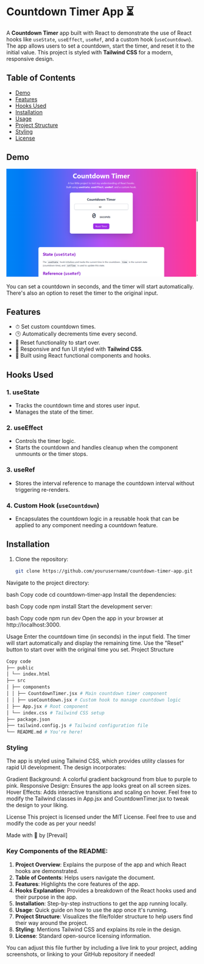 # Countdown Timer App ⏳

A **Countdown Timer** app built with React to demonstrate the use of React hooks like `useState`, `useEffect`, `useRef`, and a custom hook (`useCountdown`). The app allows users to set a countdown, start the timer, and reset it to the initial value. This project is styled with **Tailwind CSS** for a modern, responsive design.

## Table of Contents

- [Demo](#demo)
- [Features](#features)
- [Hooks Used](#hooks-used)
- [Installation](#installation)
- [Usage](#usage)
- [Project Structure](#project-structure)
- [Styling](#styling)
- [License](#license)

## Demo

![Demo Screenshot](https://github.com/fantastizeey1/flexiweek5/blob/main/public/Screenshot.png)

You can set a countdown in seconds, and the timer will start automatically. There's also an option to reset the timer to the original input.

## Features

- ⏱ Set custom countdown times.
- 🕒 Automatically decrements time every second.
- 🔄 Reset functionality to start over.
- 🎨 Responsive and fun UI styled with **Tailwind CSS**.
- 🚀 Built using React functional components and hooks.

## Hooks Used

### 1. **useState**

- Tracks the countdown time and stores user input.
- Manages the state of the timer.

### 2. **useEffect**

- Controls the timer logic.
- Starts the countdown and handles cleanup when the component unmounts or the timer stops.

### 3. **useRef**

- Stores the interval reference to manage the countdown interval without triggering re-renders.

### 4. **Custom Hook (`useCountdown`)**

- Encapsulates the countdown logic in a reusable hook that can be applied to any component needing a countdown feature.

## Installation

1. Clone the repository:
   ```bash
   git clone https://github.com/yourusername/countdown-timer-app.git
   ```

Navigate to the project directory:

bash
Copy code
cd countdown-timer-app
Install the dependencies:

bash
Copy code
npm install
Start the development server:

bash
Copy code
npm run dev
Open the app in your browser at http://localhost:3000.

Usage
Enter the countdown time (in seconds) in the input field.
The timer will start automatically and display the remaining time.
Use the "Reset" button to start over with the original time you set.
Project Structure

```bash
Copy code
├── public
│ └── index.html
├── src
│ ├── components
│ │ ├── CountdownTimer.jsx # Main countdown timer component
│ │ ├── useCountdown.jsx # Custom hook to manage countdown logic
│ ├── App.jsx # Root component
│ └── index.css # Tailwind CSS setup
├── package.json
├── tailwind.config.js # Tailwind configuration file
└── README.md # You're here!
```

### Styling

The app is styled using Tailwind CSS, which provides utility classes for rapid UI development. The design incorporates:

Gradient Background: A colorful gradient background from blue to purple to pink.
Responsive Design: Ensures the app looks great on all screen sizes.
Hover Effects: Adds interactive transitions and scaling on hover.
Feel free to modify the Tailwind classes in App.jsx and CountdownTimer.jsx to tweak the design to your liking.

License
This project is licensed under the MIT License. Feel free to use and modify the code as per your needs!

Made with 💙 by [Prevail]

### Key Components of the README:

1. **Project Overview**: Explains the purpose of the app and which React hooks are demonstrated.
2. **Table of Contents**: Helps users navigate the document.
3. **Features**: Highlights the core features of the app.
4. **Hooks Explanation**: Provides a breakdown of the React hooks used and their purpose in the app.
5. **Installation**: Step-by-step instructions to get the app running locally.
6. **Usage**: Quick guide on how to use the app once it's running.
7. **Project Structure**: Visualizes the file/folder structure to help users find their way around the project.
8. **Styling**: Mentions Tailwind CSS and explains its role in the design.
9. **License**: Standard open-source licensing information.

You can adjust this file further by including a live link to your project, adding screenshots, or linking to your GitHub repository if needed!
